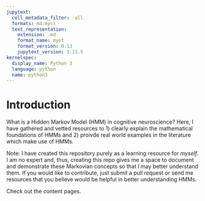 ```yaml
---
jupytext:
  cell_metadata_filter: -all
  formats: md:myst
  text_representation:
    extension: .md
    format_name: myst
    format_version: 0.13
    jupytext_version: 1.11.5
kernelspec:
  display_name: Python 3
  language: python
  name: python3
---
```


# Introduction

What is a Hidden Markov Model (HMM) in cognitive neuroscience? Here, I have gathered and vetted resources to 1) clearly explain the mathematical foundations of HMMs and 2) proivde real world examples in the literature which make use of HMMs.

Note: I have created this repository purely as a learning resource for _myself_. I am no expert and, thus, creating this repo gives me a space to document and demonstrate these Markovian concepts so that _I_ may better understand them. If you would like to contribute, just submit a pull request or send me resources that you believe would be helpful in better understanding HMMs.

Check out the content pages.

```{tableofcontents}

```
